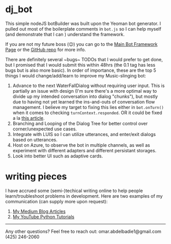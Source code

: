 # dj_bot

This simple nodeJS botBuilder was built upon the Yeoman bot generator. I pulled out most of the boilerplate comments in `bot.js` so I can help myself (and demonstrate that I can ) understand the framework. 

If you are not my future boss (:wink:) you can go to the [Main Bot Framework Page](https://dev.botframework.com) or the [GitHub repo](https://github.com/Microsoft/BotBuilder/) for more info.

There are definitely several ~bugs~ TODOs that I would prefer to get done, but I promised that I would submit this within 48hrs (the 0.1 tag has less bugs but is also more basic). In order of importance, these are the top 5 things I would change/add/learn to improve my Music-slinging bot:
1. Advance to the next WaterFallDialog without requiring user input. This is partially an issue with design (I'm sure there's a more optimal way to divide up my intended conversation into dialog "chunks"), but mostly due to having not yet learned the ins-and-outs of conversation flow management. I believe my target to fixing this lies either in `bot.onTurn()` when it comes to checking `turnContext.responded`. OR it could be fixed a la [this article](https://docs.microsoft.com/en-us/azure/bot-service/nodejs/bot-builder-nodejs-dialog-waterfall?view=azure-bot-service-3.0#advance-the-waterfall).
2. Branching and Looping of the Dialog Tree for better control over corner/unexpected use cases. 
3. Integrate with LUIS so I can utilize utterances, and enter/exit dialogs based on utterances.
4. Host on Azure, to observe the bot in multiple channels, as well as experiment with different adapters and different persistant storages.
5. Look into better UI such as adaptive cards.

# writing pieces
I have accrued some (semi-)techical writing online to help people learn/troubleshoot problems in development. Here are two examples of my communication (can supply more upon request):
1. [My Medium Blog Articles](https://medium.com/@omar.abdelbadie1)
2. [My YouTube Python Tutorials](https://www.youtube.com/channel/UCVR7Wz3INGwnyP0L5uuye7Q?view_as=subscriber)

<hr>
Any other questions? Feel free to reach out:
omar.abdelbadie1@gmail.com
(425) 246-2060